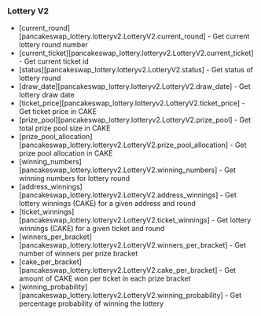 ### Lottery V2
- [current_round][pancakeswap_lottery.lotteryv2.LotteryV2.current_round] - Get current lottery round number
- [current_ticket][pancakeswap_lottery.lotteryv2.LotteryV2.current_ticket] - Get current ticket id
- [status][pancakeswap_lottery.lotteryv2.LotteryV2.status] - Get status of lottery round
- [draw_date][pancakeswap_lottery.lotteryv2.LotteryV2.draw_date] - Get lottery draw date
- [ticket_price][pancakeswap_lottery.lotteryv2.LotteryV2.ticket_price] - Get ticket price in CAKE
- [prize_pool][pancakeswap_lottery.lotteryv2.LotteryV2.prize_pool] - Get total prize pool size in CAKE
- [prize_pool_allocation][pancakeswap_lottery.lotteryv2.LotteryV2.prize_pool_allocation] - Get prize pool allocation in CAKE
- [winning_numbers][pancakeswap_lottery.lotteryv2.LotteryV2.winning_numbers] - Get winning numbers for lottery round
- [address_winnings][pancakeswap_lottery.lotteryv2.LotteryV2.address_winnings] - Get lottery winnings (CAKE) for a given address and round
- [ticket_winnings][pancakeswap_lottery.lotteryv2.LotteryV2.ticket_winnings] - Get lottery winnings (CAKE) for a given ticket and round
- [winners_per_bracket][pancakeswap_lottery.lotteryv2.LotteryV2.winners_per_bracket] - Get number of winners per prize bracket
- [cake_per_bracket][pancakeswap_lottery.lotteryv2.LotteryV2.cake_per_bracket] - Get amount of CAKE won per ticket in each prize bracket
- [winning_probability][pancakeswap_lottery.lotteryv2.LotteryV2.winning_probability] - Get percentage probability of winning the lottery
